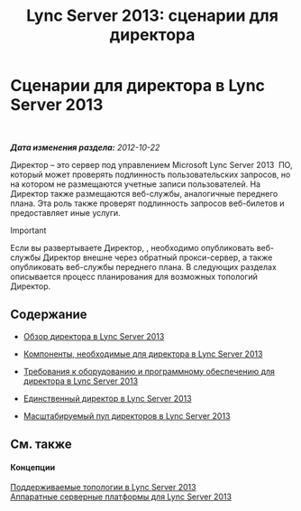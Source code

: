 ﻿---
title: 'Lync Server 2013: сценарии для директора'
TOCTitle: Сценарии для директора
ms:assetid: d2cf384a-0860-4779-80ce-cba2543be322
ms:mtpsurl: https://technet.microsoft.com/ru-ru/library/Gg398908(v=OCS.15)
ms:contentKeyID: 49311252
ms.date: 07/21/2017
mtps_version: v=OCS.15
ms.translationtype: HT
---

# Сценарии для директора в Lync Server 2013

 

_**Дата изменения раздела:** 2012-10-22_

Директор – это сервер под управлением Microsoft Lync Server 2013  ПО, который может проверять подлинность пользовательских запросов, но на котором не размещаются учетные записи пользователей. На Директор также размещаются веб-службы, аналогичные переднего плана. Эта роль также проверят подлинность запросов веб-билетов и предоставляет иные услуги.

> [!IMPORTANT]
> Если вы развертываете Директор, , необходимо опубликовать веб-службы Директор внешне через обратный прокси-сервер, а также опубликовать веб-службы переднего плана. В следующих разделах описывается процесс планирования для возможных топологий Директор.


## Содержание

  - [Обзор директора в Lync Server 2013](lync-server-2013-overview-of-the-director.md)

  - [Компоненты, необходимые для директора в Lync Server 2013](lync-server-2013-components-required-for-the-director.md)

  - [Требования к оборудованию и программному обеспечению для директора в Lync Server 2013](lync-server-2013-hardware-and-software-requirements-for-the-director.md)

  - [Единственный директор в Lync Server 2013](lync-server-2013-single-director.md)

  - [Масштабируемый пул директоров в Lync Server 2013](lync-server-2013-scaled-director-pool.md)

## См. также

#### Концепции

[Поддерживаемые топологии в Lync Server 2013](lync-server-2013-supported-topologies.md)  
[Аппаратные серверные платформы для Lync Server 2013](lync-server-2013-server-hardware-platforms.md)

